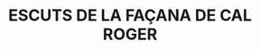 ---
layout: test
title:  "ESCUTS DE LA FAÇANA DE CAL ROGER"
coordinates:
  - group1:
        - [1.461424641207573, 42.357291430560544]
        - [1.461458290837212, 42.357294860680319]
        - [1.461491006159387, 42.357171990669869]
        - [1.461454159483498, 42.357167921953888]
        - [1.461424641207573, 42.357291430560544]
---